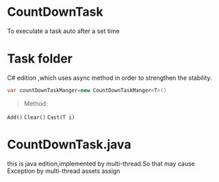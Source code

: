 # CountDownTask
To execulate a task auto after a set time

# Task folder 
C# edition ,which uses async method in order to strengthen the stability.

  ```c#
  var countDownTaskManger=new CountDownTaskManger<T>()
  ```
 
>Method:

  `Add()`
  `Clear()`
  `Cast(T i)`

# CountDownTask.java
this is java edition,implemented by multi-thread.So that may cause Exception by multi-thread assets assign

